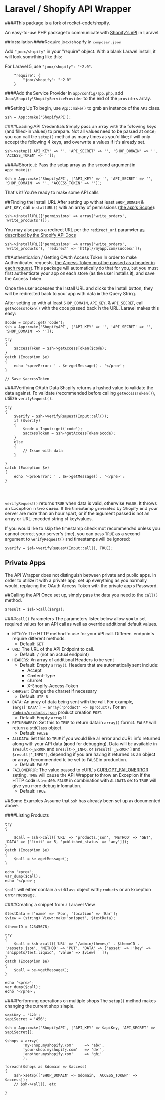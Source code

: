 Laravel / Shopify API Wrapper
===========================

####This package is a fork of rocket-code/shopify.

An easy-to-use PHP package to communicate with [Shopify's API](http://docs.shopify.com/api) in Laravel.

##Installation
####Require joox/shopify in `composer.json`

Add `"joox/shopify"` in your "require" object. With a blank Laravel install, it will look something like this:

For Laravel 5, use `"joox/shopify": "~2.0"`.

```
	"require": {
		"joox/shopify": "~2.0"
	}
```
####Add the Service Provider
In `app/config/app.php`, add `Joox\Shopify\ShopifyServiceProvider` to the end of the `providers` array.

##Setting Up
To begin, use `App::make()` to grab an instance of the `API` class.

```
$sh = App::make('ShopifyAPI');
```

####Loading API Credentials
Simply pass an array with the following keys (and filled-in values) to prepare. Not all values need to be passed at once; you can call the `setup()` method as many times as you'd like; it will only accept the following 4 keys, and overwrite a values if it's already set.

```
$sh->setup(['API_KEY' => '', 'API_SECRET' => '', 'SHOP_DOMAIN' => '', 'ACCESS_TOKEN' => '']);
```
#####Shortcut:
Pass the setup array as the second argument in `App::make()`:

```
$sh = App::make('ShopifyAPI', ['API_KEY' => '', 'API_SECRET' => '', 'SHOP_DOMAIN' => '', 'ACCESS_TOKEN' => '']);
```

That's it! You're ready to make some API calls.

##Finding the Install URL
After setting up with at least `SHOP_DOMAIN` & `API_KEY`, call `installURL()` with an array of permissions ([the app's Scope](docs.shopify.com/api/authentication/oauth#scopes)):

```
$sh->installURL(['permissions' => array('write_orders', 'write_products')]);
```

You may also pass a redirect URL per the `redirect_uri` parameter [as described by the Shopify API Docs](http://docs.shopify.com/api/authentication/oauth#asking-for-permission)

```
$sh->installURL(['permissions' => array('write_orders', 'write_products'), 'redirect' => 'http://myapp.com/success']);
```

##Authentication / Getting OAuth Access Token
In order to make Authenticated requests, [the Access Token must be passed as a header in each request](http://docs.shopify.com/api/authentication/oauth#making-authenticated-requests). This package will automatically do that for you, but you must first authenticate your app on each store (as the user installs it), and save the Access Token.

Once the user accesses the Install URL and clicks the Install button, they will be redirected back to your app with data in the Query String.

After setting up with at least `SHOP_DOMAIN`, `API_KEY`, & `API_SECRET`, call `getAccessToken()` with the code passed back in the URL. Laravel makes this easy:

```
$code = Input::get('code');
$sh = App::make('ShopifyAPI', ['API_KEY' => '', 'API_SECRET' => '', 'SHOP_DOMAIN' => '']);

try
{
	$accessToken = $sh->getAccessToken($code);
}
catch (Exception $e)
{
	echo '<pre>Error: ' . $e->getMessage() . '</pre>';
}

// Save $accessToken
```

####Verifying OAuth Data
Shopify returns a hashed value to validate the data against. To validate (recommended before calling `getAccessToken()`), utilize `verifyRequest()`.

```
try
{
	$verify = $sh->verifyRequest(Input::all());
	if ($verify)
	{
		$code = Input::get('code');
		$accessToken = $sh->getAccessToken($code);
	}
	else
	{
		// Issue with data
	}

}
catch (Exception $e)
{
	echo '<pre>Error: ' . $e->getMessage() . '</pre>';
}


	
```

`verifyRequest()` returns `TRUE` when data is valid, otherwise `FALSE`. It throws an Exception in two cases: If the timestamp generated by Shopify and your server are more than an hour apart, or if the argument passed is not an array or URL-encoded string of key/values.

If you would like to skip the timestamp check (not recommended unless you cannot correct your server's time), you can pass `TRUE` as a second argument to `verifyRequest()` and timestamps will be ignored:

```
$verify = $sh->verifyRequest(Input::all(), TRUE);
```

## Private Apps
The API Wrapper does not distinguish between private and public apps. In order to utilize it with a private app, set up everything as you normally would, replacing the OAuth Access Token with the private app's Password.

##Calling the API
Once set up, simply pass the data you need to the `call()` method.

```
$result = $sh->call($args);
```

####`call()` Parameters
The parameters listed below allow you to set required values for an API call as well as override additional default values.

* `METHOD`: The HTTP method to use for your API call. Different endpoints require different methods.
  * Default: `GET`
* `URL`: The URL of the API Endpoint to call.
  * Default: `/` (not an actual endpoint)
* `HEADERS`: An array of additional Headers to be sent
  * Default: Empty `array()`. Headers that are automatically sent include:
    * Accept 
    * Content-Type
    * charset
    * X-Shopify-Access-Token
* `CHARSET`: Change the charset if necessary
  * Default: `UTF-8`
* `DATA`: An array of data being sent with the call. For example, `$args['DATA'] = array('product' => $product);` For an [`/admin/products.json`](http://docs.shopify.com/api/product#create) product creation `POST`.
  * Default: Empty `array()`
* `RETURNARRAY`: Set this to `TRUE` to return data in `array()` format. `FALSE` will return a `stdClass` object.
  * Default: `FALSE`
* `ALLDATA`: Set this to `TRUE` if you would like all error and cURL info returned along with your API data (good for debugging). Data will be available in `$result->_ERROR` and `$result->_INFO`, or `$result['_ERROR']` and `$result['_INFO']`, depending if you are having it returned as an object or array. Recommended to be set to `FALSE` in production.
  * Default: `FALSE`
* `FAILONERROR`: The value passed to cURL's [CURLOPT_FAILONERROR](http://php.net/manual/en/function.curl-setopt.php) setting. `TRUE` will cause the API Wrapper to throw an Exception if the HTTP code is >= `400`. `FALSE` in combination with `ALLDATA` set to `TRUE` will give you more debug information.
  * Default: `TRUE`


##Some Examples
Assume that `$sh` has already been set up as documented above.

####Listing Products
```
try
{

	$call = $sh->call(['URL' => 'products.json', 'METHOD' => 'GET', 'DATA' => ['limit' => 5, 'published_status' => 'any']]);
}
catch (Exception $e)
{
	$call = $e->getMessage();
}

echo '<pre>';
var_dump($call);
echo '</pre>';

```

`$call` will either contain a `stdClass` object with `products` or an Exception error message.

####Creating a snippet from a Laravel View

```
$testData = ['name' => 'Foo', 'location' => 'Bar'];
$view = (string) View::make('snippet', $testData);

$themeID = 12345678;

try
{
	$call = $sh->call(['URL' => '/admin/themes/' . $themeID . '/assets.json', 'METHOD' => 'PUT', 'DATA' => ['asset' => ['key' => 'snippets/test.liquid', 'value' => $view] ] ]);
}
catch (Exception $e)
{
	$call = $e->getMessage();
}

echo '<pre>';
var_dump($call);
echo '</pre>';
```

####Performing operations on multiple shops
The `setup()` method makes changing the current shop simple.

```
$apiKey = '123';
$apiSecret = '456';

$sh = App::make('ShopifyAPI', ['API_KEY' => $apiKey, 'API_SECRET' => $apiSecret]);

$shops = array(
		'my-shop.myshopify.com'		=> 'abc',
		'your-shop.myshopify.com'	=> 'def',
		'another.myshopify.com'		=> 'ghi'
		);
		
foreach($shops as $domain => $access)
{
	$sh->setup(['SHOP_DOMAIN' => $domain, 'ACCESS_TOKEN'' => $access]);
	// $sh->call(), etc

}

```



